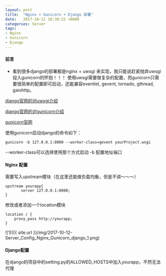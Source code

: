 ```yaml
---
layout: post
title:  "Nginx + Gunicorn + Django 部署"
date:   2017-10-12 18:38:22 +0800
categories: Server
tags:
- Nginx
- Gunicorn
- Django
---
```


#### 前言
- 看到很多django的部署都是nginx + uwsgi 来实现，我只能说赶紧抛弃uwsgi投入gunicorn的怀抱！！！
使用uwsgi需要做复杂的配置，而gunicorn只需要很简单的配置即可启动，还能兼容eventlet, gevent, tornado, gthread, gaiohttp。

[django官网的对uwsgi介绍](https://docs.djangoproject.com/en/dev/howto/deployment/wsgi/uwsgi/) 

[django官网的对gunicorn介绍](https://docs.djangoproject.com/en/dev/howto/deployment/wsgi/gunicorn/) 

[gunicorn官网](http://docs.gunicorn.org/en/latest/install.html)

使用gunicorn启动django的命令如下：
```
gunicorn -b 127.0.0.1:8000 --worker-class=gevent yourProject.wsgi
```
--worker-class可以选择使用那个方式启动
-b 配置地址端口

#### Nginx 配置
需要写入upstream模块（在这里还能做负载均衡，但是不讲～～～）
```
upstream yourapp{
       server 127.0.0.1:8000;
}
```
修改或者添加一个location模块
```
location / {
    proxy_pass http://yourapp;
}
```
![1]({{ site.url }}/img/2017-10-12-Server_Config_Nginx_Gunicorn_django_1.png)


#### Django配置
在django的项目中的setting.py的ALLOWED_HOSTS中加入yourapp，不然无法代理




